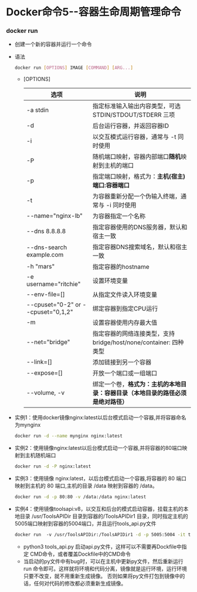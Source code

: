 # Docker命令5--容器生命周期管理命令

### docker run

+ 创建一个新的容器并运行一个命令

+ 语法

  ```bash
  docker run [OPTIONS] IMAGE [COMMAND] [ARG...]
  ```

  + [OPTIONS]

    | 选项                               | 说明                                                         |
    | ---------------------------------- | ------------------------------------------------------------ |
    | -a stdin                           | 指定标准输入输出内容类型，可选 STDIN/STDOUT/STDERR 三项      |
    | -d                                 | 后台运行容器，并返回容器ID                                   |
    | -i                                 | 以交互模式运行容器，通常与 -t 同时使用                       |
    | -P                                 | 随机端口映射，容器内部端口**随机**映射到主机的端口           |
    | -p                                 | 指定端口映射，格式为：**主机(宿主)端口:容器端口**            |
    | -t                                 | 为容器重新分配一个伪输入终端，通常与 -i 同时使用             |
    | --name="nginx-lb"                  | 为容器指定一个名称                                           |
    | --dns 8.8.8.8                      | 指定容器使用的DNS服务器，默认和宿主一致                      |
    | --dns-search example.com           | 指定容器DNS搜索域名，默认和宿主一致                          |
    | -h "mars"                          | 指定容器的hostname                                           |
    | -e username="ritchie"              | 设置环境变量                                                 |
    | --env-file=[]                      | 从指定文件读入环境变量                                       |
    | --cpuset="0-2" or --cpuset="0,1,2" | 绑定容器到指定CPU运行                                        |
    | -m                                 | 设置容器使用内存最大值                                       |
    | --net="bridge"                     | 指定容器的网络连接类型，支持 bridge/host/none/container: 四种类型 |
    | --link=[]                          | 添加链接到另一个容器                                         |
    | --expose=[]                        | 开放一个端口或一组端口                                       |
    | --volume, -v                       | 绑定一个卷，**格式为：主机的本地目录：容器目录（本地目录的路径必须是绝对路径）** |

+ 实例1：使用docker镜像nginx:latest以后台模式启动一个容器,并将容器命名为mynginx

  ```bash
  docker run -d --name mynginx nginx:latest 
  ```

+ 实例2：使用镜像nginx:latest以后台模式启动一个容器,并将容器的80端口映射到主机随机端口

  ```bash
  docker run -d -P nginx:latest
  ```

+ 实例3：使用镜像 nginx:latest，以后台模式启动一个容器,将容器的 80 端口映射到主机的 80 端口,主机的目录 /data 映射到容器的 /data。

  ```bash
  docker run -d -p 80:80 -v /data:/data nginx:latest
  ```

+ 实例4：使用镜像toolsapi:v8，以交互和后台的模式启动容器，挂载主机的本地目录 /usr/ToolsAPIDir 目录到容器的/ToolsAPIDir1 目录，同时指定主机的5005端口映射到容器的5004端口，并且运行tools_api.py文件

  ```bash
  docker run  -v /usr/ToolsAPIDir:/ToolsAPIDir1 -d -p 5005:5004 -it toolsapi:v8 python3 tools_api.py
  ```

  + python3 tools_api.py 启动api.py文件，这样可以不需要再Dockfile中指定 CMD命令，或者覆盖Dockfile中的CMD命令
  + 当启动的py文件中有bug时，可以在主机中更新py文件，然后重新运行 run 命令即可。这样就将环境和代码分离，镜像就是运行环境，运行环境只要不改变，就不用重新生成镜像。
    否则如果将py文件打包到镜像中的话，任何对代码的修改都必须重新生成镜像。 

